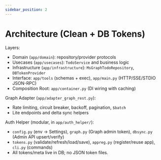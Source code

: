 ```yaml
---
sidebar_position: 2
---
```


# Architecture (Clean + DB Tokens)

Layers:
- Domain (`app/domain`): repository/provider protocols
- Usecases (`app/usecases`): `TodoService` and business logic
- Infrastructure (`app/infrastructure`): `MsGraphTodoRepository`, `DBTokenProvider`
- Interface: `app/tools` (schemas + exec), `app/main.py` (HTTP/SSE/STDIO JSON-RPC)
- Composition Root: `app/container.py` (DI wiring with caching)

Graph Adapter (`app/adapter_graph_rest.py`):
- Rate limiting, circuit breaker, backoff, pagination, `$batch`
- Lite endpoints and delta sync helpers

Auth Helper (modular, in `app/auth_helper/`):
- `config.py` (env → Settings), `graph.py` (Graph admin token), `dbsync.py` (Admin API upsert/verify)
- `tokens.py` (validate/refresh/load/save), `appreg.py` (register/reuse app), `cli.py` (commands)
- All tokens/meta live in DB; no JSON token files.
